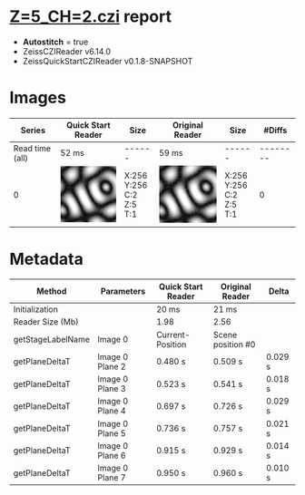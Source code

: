 # [Z=5_CH=2.czi](https://zenodo.org/record/7015307/files/Z%3D5_CH%3D2.czi) report
 - **Autostitch** = true
 - ZeissCZIReader v6.14.0
 - ZeissQuickStartCZIReader v0.1.8-SNAPSHOT

# Images 

| Series            | Quick Start Reader | Size | Original Reader | Size | #Diffs |
|-------------------|--------------------|------|-----------------|------|--------|
| Read time (all)   |52 ms|------|59 ms|------|--------|
|0|![Z=5_CH=2.quick_true.flat_true.stitch_true.series_0.jpg](Z=5_CH=2/Z=5_CH=2.quick_true.flat_true.stitch_true.series_0.jpg)|X:256<br>Y:256<br>C:2<br>Z:5<br>T:1|![Z=5_CH=2.quick_false.flat_true.stitch_true.series_0.jpg](Z=5_CH=2/Z=5_CH=2.quick_false.flat_true.stitch_true.series_0.jpg)|X:256<br>Y:256<br>C:2<br>Z:5<br>T:1|0|

# Metadata

|  Method            | Parameters       | Quick Start Reader | Original Reader | Delta  |
| -------------------|------------------|--------------------|-----------------|------- |
| Initialization     |                  |20 ms|21 ms|        |
| Reader Size (Mb)     |                  |1.98|2.56|        |
| getStageLabelName| Image 0 | Current-Position| Scene position #0| |
| getPlaneDeltaT| Image 0 Plane 2 |  0.480 s |  0.509 s | 0.029 s |
| getPlaneDeltaT| Image 0 Plane 3 |  0.523 s |  0.541 s | 0.018 s |
| getPlaneDeltaT| Image 0 Plane 4 |  0.697 s |  0.726 s | 0.029 s |
| getPlaneDeltaT| Image 0 Plane 5 |  0.736 s |  0.757 s | 0.021 s |
| getPlaneDeltaT| Image 0 Plane 6 |  0.915 s |  0.929 s | 0.014 s |
| getPlaneDeltaT| Image 0 Plane 7 |  0.950 s |  0.960 s | 0.010 s |
